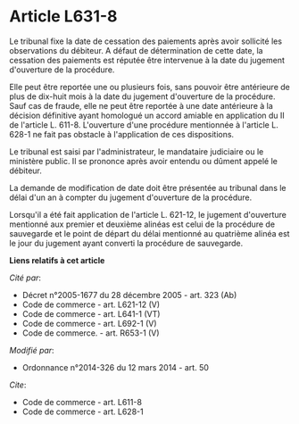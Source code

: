 # Article L631-8

Le tribunal fixe la date de cessation des paiements après avoir sollicité les observations du débiteur. A défaut de
détermination de cette date, la cessation des paiements est réputée être intervenue à la date du jugement d'ouverture de la
procédure. 

Elle peut être reportée une ou plusieurs fois, sans pouvoir être antérieure de plus de dix-huit mois à la date du jugement
d'ouverture de la procédure. Sauf cas de fraude, elle ne peut être reportée à une date antérieure à la décision définitive
ayant homologué un accord amiable en application du II de l'article L. 611-8. L'ouverture d'une procédure mentionnée à
l'article L. 628-1 ne fait pas obstacle à l'application de ces dispositions. 

Le tribunal est saisi par l'administrateur, le mandataire judiciaire ou le ministère public. Il se prononce après avoir
entendu ou dûment appelé le débiteur. 

La demande de modification de date doit être présentée au tribunal dans le délai d'un an à compter du jugement d'ouverture de
la procédure. 

Lorsqu'il a été fait application de l'article L. 621-12, le jugement d'ouverture mentionné aux premier et deuxième alinéas
est celui de la procédure de sauvegarde et le point de départ du délai mentionné au quatrième alinéa est le jour du jugement
ayant converti la procédure de sauvegarde.

**Liens relatifs à cet article**

_Cité par_:

  - Décret n°2005-1677 du 28 décembre 2005 - art. 323 (Ab)
  - Code de commerce - art. L621-12 (V)
  - Code de commerce - art. L641-1 (VT)
  - Code de commerce - art. L692-1 (V)
  - Code de commerce. - art. R653-1 (V)

_Modifié par_:

  - Ordonnance n°2014-326 du 12 mars 2014 - art. 50

_Cite_:

  - Code de commerce - art. L611-8
  - Code de commerce - art. L628-1
